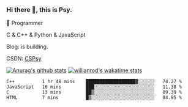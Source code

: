 ### Hi there 👋, this is Psy.
🤖 Programmer

C & C++ & Python & JavaScript

Blog: is building.

CSDN: [CSPsy](https://blog.csdn.net/m0_51573433)

[![Anurag's github stats](https://github-readme-stats.vercel.app/api?username=CSPSY&theme=tokyonight)](https://github.com/CSPSY/github-readme-stats)
[![willianrod's wakatime stats](https://github-readme-stats.vercel.app/api/wakatime?username=CSPSY)](https://github.com/anuraghazra/github-readme-stats)


<!--START_SECTION:waka-->
```text
C++          1 hr 48 mins    ██████████████████▓░░░░░░   74.27 % 
JavaScript   16 mins         ███░░░░░░░░░░░░░░░░░░░░░░   11.38 % 
C            13 mins         ██▒░░░░░░░░░░░░░░░░░░░░░░   09.39 % 
HTML         7 mins          █▒░░░░░░░░░░░░░░░░░░░░░░░   04.95 % 
```
<!--END_SECTION:waka-->

<!--
**CSPSY/CSPSY** is a ✨ _special_ ✨ repository because its `README.md` (this file) appears on your GitHub profile.

Here are some ideas to get you started:

- 🔭 I’m currently working on ...
- 🌱 I’m currently learning ...
- 👯 I’m looking to collaborate on ...
- 🤔 I’m looking for help with ...
- 💬 Ask me about ...
- 📫 How to reach me: ...
- 😄 Pronouns: ...
- ⚡ Fun fact: ...
-->
